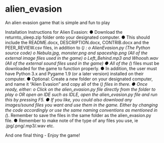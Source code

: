 # alien_evasion
An alien evasion game that is simple and fun to play

Installation Instructions for Alien Evasion:
●	Download the returnto_sleep.zip folder onto your designated computer.
●	This should include the README.docx, DESCRIPTION.docx, CONTRIB.docx and the PEER_REVIEW.csv files, in addition to (*) :
o	AlienEvasion.py (The Python source code)
o	Nebula.jpg, monster.png and spaceship.png 
(All of the external image files used in the game)
o	Left_Behind.mp3 and Whoosh.wav
(All of the external sound files used in the game)
●	All of the (*) files must be downloaded for the game to function properly.
●	In addition, the user must have Python 3.x and Pygame 1.9 (or a later version) installed on their computer.
●	Optional: Create a new folder on your designated computer, and name it “Alien Evasion” and copy all of the (*) files in there.
●	Once ready, either:
o	Click on the alien_evasion.py file directly from the folder to play
o	OR open an IDE such as IDLE, open the alien_evasion.py file and run this by pressing F5.
●	If you like, you could also download any images/sound files you want and use them in the game. Either by changing the code accordingly or use the same naming conventions as mentioned in (*). Remember to save the files in the same folder as the alien_evasion.py file.
●	Remember to make note of the type of any files you use, ie .jpg/.png/.mp3/.wav etc.

And one final thing - Enjoy the game!
